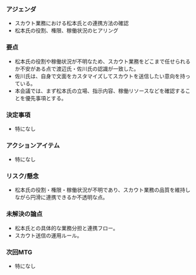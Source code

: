 ### アジェンダ
- スカウト業務における松本氏との連携方法の確認
- 松本氏の役割、権限、稼働状況のヒアリング

### 要点
- 松本氏の役割や稼働状況が不明なため、スカウト業務をどこまで任せられるか不安がある点で渡辺氏・佐川氏の認識が一致した。
- 佐川氏は、自身で文面をカスタマイズしてスカウトを送信したい意向を持っている。
- 本会議では、まず松本氏の立場、指示内容、稼働リソースなどを確認することを優先事項とする。

### 決定事項
- 特になし

### アクションアイテム
- 特になし

### リスク/懸念
- 松本氏の役割・権限・稼働状況が不明であり、スカウト業務の品質を維持しながら円滑に連携できるか不透明な点。

### 未解決の論点
- 松本氏との具体的な業務分担と連携フロー。
- スカウト送信の運用ルール。

### 次回MTG
- 特になし